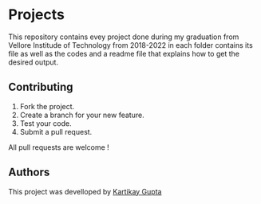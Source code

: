 # Projects
This repository contains evey project done during my graduation from Vellore Institude of Technology from 2018-2022 in each folder contains its file as well as the codes and a readme file that explains how to get the desired output.

## Contributing
1. Fork the project.
2. Create a branch for your new feature.
3. Test your code.
5. Submit a pull request.

All pull requests are welcome !

## Authors
This project was develloped by [Kartikay Gupta](https://github.com/Kartikay77)
